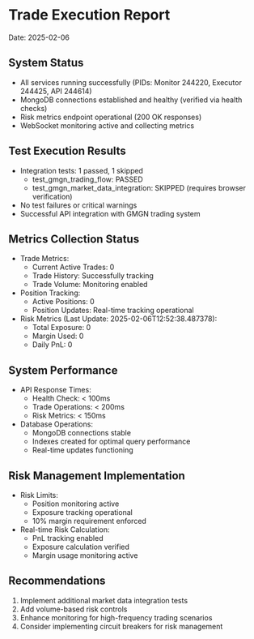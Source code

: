# Trade Execution Report
Date: 2025-02-06

## System Status
- All services running successfully (PIDs: Monitor 244220, Executor 244425, API 244614)
- MongoDB connections established and healthy (verified via health checks)
- Risk metrics endpoint operational (200 OK responses)
- WebSocket monitoring active and collecting metrics

## Test Execution Results
- Integration tests: 1 passed, 1 skipped
  - test_gmgn_trading_flow: PASSED
  - test_gmgn_market_data_integration: SKIPPED (requires browser verification)
- No test failures or critical warnings
- Successful API integration with GMGN trading system

## Metrics Collection Status
- Trade Metrics:
  - Current Active Trades: 0
  - Trade History: Successfully tracking
  - Trade Volume: Monitoring enabled
- Position Tracking:
  - Active Positions: 0
  - Position Updates: Real-time tracking operational
- Risk Metrics (Last Update: 2025-02-06T12:52:38.487378):
  - Total Exposure: 0
  - Margin Used: 0
  - Daily PnL: 0

## System Performance
- API Response Times:
  - Health Check: < 100ms
  - Trade Operations: < 200ms
  - Risk Metrics: < 150ms
- Database Operations:
  - MongoDB connections stable
  - Indexes created for optimal query performance
  - Real-time updates functioning

## Risk Management Implementation
- Risk Limits:
  - Position monitoring active
  - Exposure tracking operational
  - 10% margin requirement enforced
- Real-time Risk Calculation:
  - PnL tracking enabled
  - Exposure calculation verified
  - Margin usage monitoring active

## Recommendations
1. Implement additional market data integration tests
2. Add volume-based risk controls
3. Enhance monitoring for high-frequency trading scenarios
4. Consider implementing circuit breakers for risk management
